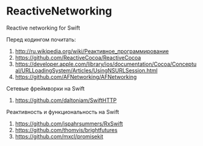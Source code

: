 ReactiveNetworking
==================

Reactive networking for Swift

Перед кодингом почитать:

1. http://ru.wikipedia.org/wiki/Реактивное_программирование
2. https://github.com/ReactiveCocoa/ReactiveCocoa
3. https://developer.apple.com/library/ios/documentation/Cocoa/Conceptual/URLLoadingSystem/Articles/UsingNSURLSession.html
4. https://github.com/AFNetworking/AFNetworking

Сетевые фреймворки на Swift

1. https://github.com/daltoniam/SwiftHTTP

Реактивность и функциональность на Swift

1. https://github.com/jspahrsummers/RxSwift
2. https://github.com/thomvis/brightfutures
3. https://github.com/mxcl/promisekit
